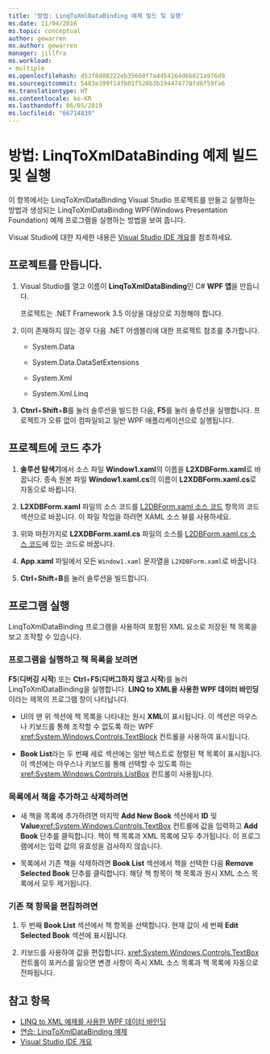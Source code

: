 ```yaml
---
title: '방법: LinqToXmlDataBinding 예제 빌드 및 실행'
ms.date: 11/04/2016
ms.topic: conceptual
author: gewarren
ms.author: gewarren
manager: jillfra
ms.workload:
- multiple
ms.openlocfilehash: d53f8d08222eb35660f7a4454164d6b821a976d9
ms.sourcegitcommit: 5483e399f14fb01f528b3b194474778fd6f59fa6
ms.translationtype: HT
ms.contentlocale: ko-KR
ms.lasthandoff: 06/05/2019
ms.locfileid: "66714839"
---
```

# <a name="how-to-build-and-run-the-linqtoxmldatabinding-example"></a>방법: LinqToXmlDataBinding 예제 빌드 및 실행

이 항목에서는 LinqToXmlDataBinding Visual Studio 프로젝트를 만들고 실행하는 방법과 생성되는 LinqToXmlDataBinding WPF(Windows Presentation Foundation) 예제 프로그램을 실행하는 방법을 보여 줍니다.

Visual Studio에 대한 자세한 내용은 [Visual Studio IDE 개요](../get-started/visual-studio-ide.md)를 참조하세요.

## <a name="create-the-project"></a>프로젝트를 만듭니다.

1. Visual Studio를 열고 이름이 **LinqToXmlDataBinding**인 C# **WPF 앱**을 만듭니다.

   프로젝트는 .NET Framework 3.5 이상을 대상으로 지정해야 합니다.

1. 이미 존재하지 않는 경우 다음 .NET 어셈블리에 대한 프로젝트 참조를 추가합니다.

    - System.Data

    - System.Data.DataSetExtensions

    - System.Xml

    - System.Xml.Linq

1. **Ctnrl**+**Shift**+**B**를 눌러 솔루션을 빌드한 다음, **F5**를 눌러 솔루션을 실행합니다. 프로젝트가 오류 없이 컴파일되고 일반 WPF 애플리케이션으로 실행됩니다.

## <a name="add-code-to-the-project"></a>프로젝트에 코드 추가

1. **솔루션 탐색기**에서 소스 파일 **Window1.xaml**의 이름을 **L2XDBForm.xaml**로 바꿉니다. 종속 원본 파일 **Window1.xaml.cs**의 이름이 **L2XDBForm.xaml.cs**로 자동으로 바뀝니다.

1. **L2XDBForm.xaml** 파일의 소스 코드를 [L2DBForm.xaml 소스 코드](../designers/l2dbform-xaml-source-code.md) 항목의 코드 섹션으로 바꿉니다. 이 파일 작업을 하려면 XAML 소스 뷰를 사용하세요.

1. 위와 마찬가지로 **L2XDBForm.xaml.cs** 파일의 소스를 [L2DBForm.xaml.cs 소스 코드](../designers/l2dbform-xaml-cs-source-code.md)에 있는 코드로 바꿉니다.

1. **App.xaml** 파일에서 모든 `Window1.xaml` 문자열을 `L2XDBForm.xaml`로 바꿉니다.

1. **Ctrl**+**Shift**+**B**를 눌러 솔루션을 빌드합니다.

## <a name="run-the-program"></a>프로그램 실행

LinqToXmlDataBinding 프로그램을 사용하여 포함된 XML 요소로 저장된 책 목록을 보고 조작할 수 있습니다.

### <a name="to-run-the-program-and-view-the-book-list"></a>프로그램을 실행하고 책 목록을 보려면

**F5**(**디버깅 시작**) 또는 **Ctrl**+**F5**(**디버그하지 않고 시작**)를 눌러 LinqToXmlDataBinding을 실행합니다. **LINQ to XML을 사용한 WPF 데이터 바인딩**이라는 제목의 프로그램 창이 나타납니다.

- UI의 맨 위 섹션에 책 목록을 나타내는 원시 **XML**이 표시됩니다. 이 섹션은 마우스나 키보드를 통해 조작할 수 없도록 하는 WPF <xref:System.Windows.Controls.TextBlock> 컨트롤을 사용하여 표시됩니다.

- **Book List**라는 두 번째 세로 섹션에는 일반 텍스트로 정렬된 책 목록이 표시됩니다. 이 섹션에는 마우스나 키보드를 통해 선택할 수 있도록 하는 <xref:System.Windows.Controls.ListBox> 컨트롤이 사용됩니다.

### <a name="to-add-and-delete-books-from-the-list"></a>목록에서 책을 추가하고 삭제하려면

- 새 책을 목록에 추가하려면 마지막 **Add New Book** 섹션에서 **ID** 및 **Value**<xref:System.Windows.Controls.TextBox> 컨트롤에 값을 입력하고 **Add Book** 단추를 클릭합니다. 책이 책 목록과 XML 목록에 모두 추가됩니다. 이 프로그램에서는 입력 값의 유효성을 검사하지 않습니다.

- 목록에서 기존 책을 삭제하려면 **Book List** 섹션에서 책을 선택한 다음 **Remove Selected Book** 단추를 클릭합니다. 해당 책 항목이 책 목록과 원시 XML 소스 목록에서 모두 제거됩니다.

### <a name="to-edit-an-existing-book-entry"></a>기존 책 항목을 편집하려면

1. 두 번째 **Book List** 섹션에서 책 항목을 선택합니다. 현재 값이 세 번째 **Edit Selected Book** 섹션에 표시됩니다.

1. 키보드를 사용하여 값을 편집합니다. <xref:System.Windows.Controls.TextBox> 컨트롤이 포커스를 잃으면 변경 사항이 즉시 XML 소스 목록과 책 목록에 자동으로 전파됩니다.

## <a name="see-also"></a>참고 항목

- [LINQ to XML 예제를 사용한 WPF 데이터 바인딩](../designers/wpf-data-binding-using-linq-to-xml-example.md)
- [연습: LinqToXmlDataBinding 예제](../designers/walkthrough-linqtoxmldatabinding-example.md)
- [Visual Studio IDE 개요](../get-started/visual-studio-ide.md)